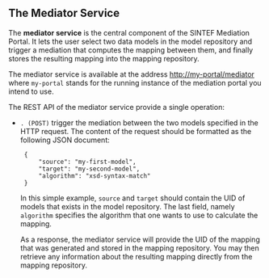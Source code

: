 ## The Mediator Service

The **mediator service** is the central component of the SINTEF Mediation Portal. It lets the user select two data models in the model repository and trigger a mediation that computes the mapping between them, and finally stores the resulting mapping into the mapping repository.

The mediator service is available at the address <http://my-portal/mediator> where `my-portal` stands for the running instance of the mediation portal you intend to use.

The REST API of the mediator service provide a single operation:

 * `. (POST)` trigger the mediation between the two models specified in the HTTP request. The content of the request should be formatted as the following JSON document:

		{
			"source": "my-first-model",
			"target": "my-second-model",
			"algorithm": "xsd-syntax-match"
		} 

	In this simple example, `source` and `target` should contain the UID of models that exists in the model repository. The last field, namely `algorithm` specifies the algorithm that one wants to use to calculate the mapping.

	As a response, the mediator service will provide the UID of the mapping that was generated and stored in the mapping repository. You may then retrieve any information about the resulting mapping directly from the mapping
	repository.

